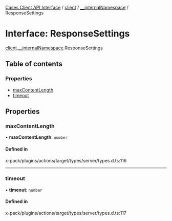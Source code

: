 [Cases Client API Interface](../README.md) / [client](../modules/client.md) / [\_\_internalNamespace](../modules/client.__internalNamespace.md) / ResponseSettings

# Interface: ResponseSettings

[client](../modules/client.md).[__internalNamespace](../modules/client.__internalNamespace.md).ResponseSettings

## Table of contents

### Properties

- [maxContentLength](client.__internalNamespace.ResponseSettings.md#maxcontentlength)
- [timeout](client.__internalNamespace.ResponseSettings.md#timeout)

## Properties

### maxContentLength

• **maxContentLength**: `number`

#### Defined in

x-pack/plugins/actions/target/types/server/types.d.ts:116

___

### timeout

• **timeout**: `number`

#### Defined in

x-pack/plugins/actions/target/types/server/types.d.ts:117
